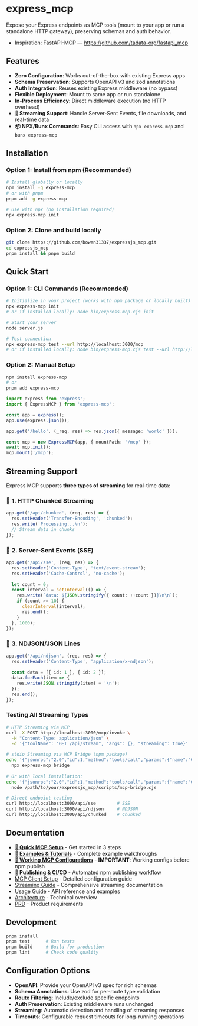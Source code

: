 # express_mcp

Expose your Express endpoints as MCP tools (mount to your app or run a standalone HTTP gateway), preserving schemas and auth behavior.

- Inspiration: FastAPI-MCP — https://github.com/tadata-org/fastapi_mcp

## Features

- **Zero Configuration**: Works out-of-the-box with existing Express apps
- **Schema Preservation**: Supports OpenAPI v3 and zod annotations
- **Auth Integration**: Reuses existing Express middleware (no bypass)
- **Flexible Deployment**: Mount to same app or run standalone
- **In-Process Efficiency**: Direct middleware execution (no HTTP overhead)
- **🚀 Streaming Support**: Handle Server-Sent Events, file downloads, and real-time data
- **📦 NPX/Bunx Commands**: Easy CLI access with `npx express-mcp` and `bunx express-mcp`

## Installation

### Option 1: Install from npm (Recommended)
```bash
# Install globally or locally
npm install -g express-mcp
# or with pnpm
pnpm add -g express-mcp

# Use with npx (no installation required)
npx express-mcp init
```

### Option 2: Clone and build locally
```bash
git clone https://github.com/bowen31337/expressjs_mcp.git
cd expressjs_mcp
pnpm install && pnpm build
```

## Quick Start

### Option 1: CLI Commands (Recommended)
```bash
# Initialize in your project (works with npm package or locally built)
npx express-mcp init
# or if installed locally: node bin/express-mcp.cjs init

# Start your server
node server.js

# Test connection
npx express-mcp test --url http://localhost:3000/mcp
# or if installed locally: node bin/express-mcp.cjs test --url http://localhost:3000/mcp
```

### Option 2: Manual Setup
```bash
npm install express-mcp
# or
pnpm add express-mcp
```

```ts
import express from 'express';
import { ExpressMCP } from 'express-mcp';

const app = express();
app.use(express.json());

app.get('/hello', (_req, res) => res.json({ message: 'world' }));

const mcp = new ExpressMCP(app, { mountPath: '/mcp' });
await mcp.init();
mcp.mount('/mcp');
```

## Streaming Support

Express MCP supports **three types of streaming** for real-time data:

### 🌊 **1. HTTP Chunked Streaming**
```ts
app.get('/api/chunked', (req, res) => {
  res.setHeader('Transfer-Encoding', 'chunked');
  res.write('Processing...\n');
  // Stream data in chunks
});
```

### 📡 **2. Server-Sent Events (SSE)**
```ts
app.get('/api/sse', (req, res) => {
  res.setHeader('Content-Type', 'text/event-stream');
  res.setHeader('Cache-Control', 'no-cache');
  
  let count = 0;
  const interval = setInterval(() => {
    res.write(`data: ${JSON.stringify({ count: ++count })}\n\n`);
    if (count >= 10) {
      clearInterval(interval);
      res.end();
    }
  }, 1000);
});
```

### 📄 **3. NDJSON/JSON Lines**
```ts
app.get('/api/ndjson', (req, res) => {
  res.setHeader('Content-Type', 'application/x-ndjson');
  
  const data = [{ id: 1 }, { id: 2 }];
  data.forEach(item => {
    res.write(JSON.stringify(item) + '\n');
  });
  res.end();
});
```

### **Testing All Streaming Types**

```bash
# HTTP Streaming via MCP
curl -X POST http://localhost:3000/mcp/invoke \
  -H "Content-Type: application/json" \
  -d '{"toolName": "GET /api/stream", "args": {}, "streaming": true}'

# stdio Streaming via MCP Bridge (npm package)
echo '{"jsonrpc":"2.0","id":1,"method":"tools/call","params":{"name":"GET /api/ndjson","arguments":{"_streaming":true}}}' | \
  npx express-mcp bridge
  
# Or with local installation:
echo '{"jsonrpc":"2.0","id":1,"method":"tools/call","params":{"name":"GET /api/ndjson","arguments":{"_streaming":true}}}' | \
  node /path/to/your/expressjs_mcp/scripts/mcp-bridge.cjs

# Direct endpoint testing
curl http://localhost:3000/api/sse        # SSE
curl http://localhost:3000/api/ndjson     # NDJSON
curl http://localhost:3000/api/chunked    # Chunked
```

## Documentation

- [**🚀 Quick MCP Setup**](docs/QUICK_MCP_SETUP.md) - Get started in 3 steps
- [**📁 Examples & Tutorials**](examples/README.md) - Complete example walkthroughs
- [**🔧 Working MCP Configurations**](docs/WORKING_MCP_CONFIG.md) - **IMPORTANT**: Working configs before npm publish
- [**🚀 Publishing & CI/CD**](docs/PUBLISHING.md) - Automated npm publishing workflow
- [MCP Client Setup](docs/MCP_CLIENT_SETUP.md) - Detailed configuration guide
- [Streaming Guide](docs/STREAMING.md) - Comprehensive streaming documentation
- [Usage Guide](docs/USAGE.md) - API reference and examples
- [Architecture](docs/ARCHITECTURE.md) - Technical overview
- [PRD](docs/PRD.md) - Product requirements

## Development

```bash
pnpm install
pnpm test      # Run tests
pnpm build     # Build for production
pnpm lint      # Check code quality
```

## Configuration Options

- **OpenAPI**: Provide your OpenAPI v3 spec for rich schemas
- **Schema Annotations**: Use zod for per-route type validation
- **Route Filtering**: Include/exclude specific endpoints
- **Auth Preservation**: Existing middleware runs unchanged
- **Streaming**: Automatic detection and handling of streaming responses
- **Timeouts**: Configurable request timeouts for long-running operations
